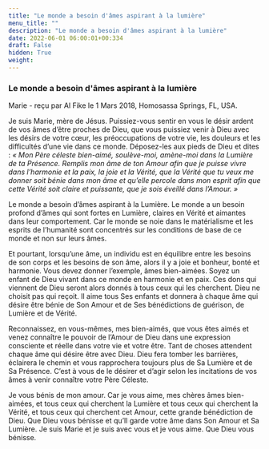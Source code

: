 ```yaml
---
title: "Le monde a besoin d'âmes aspirant à la lumière"
menu_title: ""
description: "Le monde a besoin d'âmes aspirant à la lumière"
date: 2022-06-01 06:00:01+00:334
draft: False
hidden: True
weight:
---
```

### Le monde a besoin d'âmes aspirant à la lumière

Marie - reçu par Al Fike le 1 Mars 2018, Homosassa Springs, FL, USA.

Je suis Marie, mère de Jésus. Puissiez-vous sentir en vous le désir ardent de vos âmes d’être proches de Dieu, que vous puissiez venir à Dieu avec les désirs de votre cœur, les préoccupations de votre vie, les douleurs et les difficultés d’une vie dans ce monde. Déposez-les aux pieds de Dieu et dites :  *« Mon Père céleste bien-aimé, soulève-moi, amène-moi dans la Lumière de ta Présence. Remplis mon âme de ton Amour afin que je puisse vivre dans l’harmonie et la paix, la joie et la Vérité, que la Vérité que tu veux me donner soit bénie dans mon âme et qu’elle percole dans mon esprit afin que cette Vérité soit claire et puissante, que je sois éveillé dans l’Amour. »*

Le monde a besoin d’âmes aspirant à la Lumière. Le monde a un besoin profond d’âmes qui sont fortes en Lumière, claires en Vérité et aimantes dans leur comportement. Car le monde se noie dans le matérialisme et les esprits de l’humanité sont concentrés sur les conditions de base de ce monde et non sur leurs âmes.

Et pourtant, lorsqu’une âme, un individu est en équilibre entre les besoins de son corps et les besoins de son âme, alors il y a joie et bonheur, bonté et harmonie. Vous devez donner l’exemple, âmes bien-aimées. Soyez un enfant de Dieu vivant dans ce monde en harmonie et en paix. Ces dons qui viennent de Dieu seront alors donnés à tous ceux qui les cherchent. Dieu ne choisit pas qui reçoit. Il aime tous Ses enfants et donnera à chaque âme qui désire être bénie de Son Amour et de Ses bénédictions de guérison, de Lumière et de Vérité.

Reconnaissez, en vous-mêmes, mes bien-aimés, que vous êtes aimés et venez connaître le pouvoir de l’Amour de Dieu dans une expression consciente et réelle dans votre vie et votre être. Tant de choses attendent chaque âme qui désire être avec Dieu. Dieu fera tomber les barrières, éclairera le chemin et vous rapprochera toujours plus de Sa Lumière et de Sa Présence. C’est à vous de le désirer et d’agir selon les incitations de vos âmes à venir connaître votre Père Céleste.

Je vous bénis de mon amour. Car je vous aime, mes chères âmes bien-aimées, et tous ceux qui cherchent la Lumière et tous ceux qui cherchent la Vérité, et tous ceux qui cherchent cet Amour, cette grande bénédiction de Dieu. Que Dieu vous bénisse et qu’Il garde votre âme dans Son Amour et Sa Lumière. Je suis Marie et je suis avec vous et je vous aime. Que Dieu vous bénisse.
